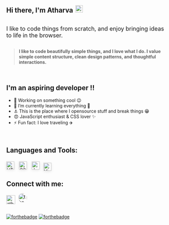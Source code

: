 ## Hi there, I'm Atharva <img width="23px"  style="margin-bottom:-2.5px; margin-left:3px;" src="https://emojipedia-us.s3.dualstack.us-west-1.amazonaws.com/thumbs/120/apple/271/waving-hand_1f44b.png" />

<!-- 
<img src="https://media.giphy.com/media/hvRJCLFzcasrR4ia7z/giphy.gif" width="25px" /> 
-->

<br />

<font size="4">
  I like to code things from scratch, and enjoy bringing ideas to life in the browser.
</font>

<br />
<br />

> **I like to code beautifully simple things, and I love what I do. I value simple content structure, clean design patterns, and thoughtful interactions.**

<br />

## I'm an aspiring developer !!

- 🔭 Working on something cool 😉
- 🌱 I’m currently learning everything 🤣
- ⚓ This is the place where I opensource stuff and break things 😁
- 😍 JavaScript enthusiast & CSS lover ✨
- ⚡ Fun fact: I love traveling ✈️

<br />

## Languages and Tools:

<img align="left" alt="HTML" width="25px"  style="margin:6px 0px; box-shadow: 0rem .15rem .5rem rgba(0,0,0,.1);" src="https://d1yjjnpx0p53s8.cloudfront.net/styles/logo-thumbnail/s3/082014/html5_0.png?itok=piXl_C7P" />

<img align="left" alt="CSS" width="25px"  style="margin:6px  15px; box-shadow: 0rem .15rem .5rem rgba(0,0,0,.1);" src="https://d1yjjnpx0p53s8.cloudfront.net/styles/logo-thumbnail/s3/042015/css3.png?itok=OlYIVwA0" />


<img align="left" alt="JavaScript" width="25px"  style="margin:6px 0px; box-shadow: 0rem .15rem .5rem rgba(0,0,0,.1);" src="https://miro.medium.com/max/720/1*LjR0UrFB2a__5h1DWqzstA.png" />

<img align="left" alt="Visual studio code" width="25px" style="margin:10px 12px; box-shadow: 0rem .15rem .5rem rgba(0,0,0,.1);" src="https://user-images.githubusercontent.com/674621/71187801-14e60a80-2280-11ea-94c9-e56576f76baf.png" /> 

<br />
<br />

## Connect with me:

[<img align="left" alt="atharva-a-joshi | LinkedIn" width="27.5px"  style="margin:6px  0px" src="https://image.flaticon.com/icons/png/128/179/179330.png" />][linkedin]

[<img align="left" alt="the.jpeg.creator | Instagram" width="27.5px" style="margin:0px 10px; border-radius:12.5px" src="https://www.instagram.com/static/images/ico/favicon.ico/36b3ee2d91ed.ico" />][instagram] 

<br />
<br />
<br />

[![forthebadge](https://forthebadge.com/images/badges/built-with-love.svg)](https://forthebadge.com) 
[![forthebadge](https://forthebadge.com/images/badges/powered-by-electricity.svg)](https://forthebadge.com)

[instagram]: https://instagram.com/the.jpeg.creator/
[linkedin]: https://linkedin.com/in/atharva-a-joshi/
